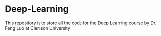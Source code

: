 # Deep-Learning
This repository is to store all the code for the Deep Learning course by Dr. Feng Luo at Clemson University
